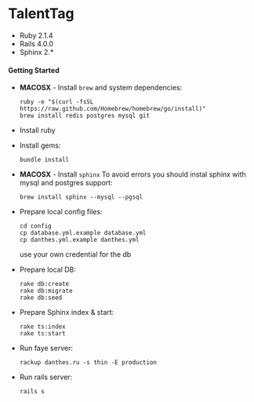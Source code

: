TalentTag
=========

* Ruby 2.1.4
* Rails 4.0.0
* Sphinx 2.*

#### Getting Started

* **MACOSX** - Install `brew` and system dependencies:

  ```shell
  ruby -e "$(curl -fsSL https://raw.github.com/Homebrew/homebrew/go/install)"
  brew install redis postgres mysql git
  ```

* Install ruby

* Install gems:

  ```shell
  bundle install
  ```

* **MACOSX** - Install `sphinx`
  To avoid errors you should instal sphinx with mysql and postgres support:

  ```shell
  brew install sphinx --mysql --pgsql
  ```

* Prepare local config files:

  ```shell
  cd config
  cp database.yml.example database.yml
  cp danthes.yml.example danthes.yml
  ```
  use your own credential for the db

* Prepare local DB:

  ```shell
  rake db:create
  rake db:migrate
  rake db:seed
  ```

* Prepare Sphinx index & start:

  ```shell
  rake ts:index
  rake ts:start
  ```

* Run faye server:

  ```shell
  rackup danthes.ru -s thin -E production
  ```

* Run rails server:

  ```shell
  rails s
  ```